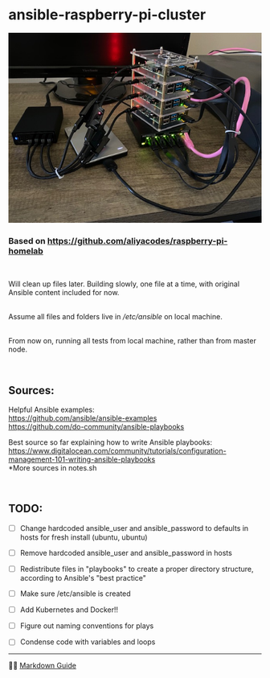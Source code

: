 # ansible-raspberry-pi-cluster  

![rpi](https://github.com/aliyacodes/ansible-raspberry-pi-cluster/blob/main/pics/rpicluster.jpg)  

### Based on https://github.com/aliyacodes/raspberry-pi-homelab  
<br>

Will clean up files later.  Building slowly, one file at a time, with original Ansible content included for now.  
<br>
 
Assume all files and folders live in */etc/ansible* on local machine.  
<br>

From now on, running all tests from local machine, rather than from master node.  

<br>

## Sources:  

Helpful Ansible examples:  
https://github.com/ansible/ansible-examples  
https://github.com/do-community/ansible-playbooks

Best source so far explaining how to write Ansible playbooks:  
https://www.digitalocean.com/community/tutorials/configuration-management-101-writing-ansible-playbooks  
*More sources in notes.sh  

<br>

## TODO:

- [ ] Change hardcoded ansible_user and ansible_password to defaults in hosts for fresh install (ubuntu, ubuntu)
- [ ] Remove hardcoded ansible_user and ansible_password in hosts
- [ ] Redistribute files in "playbooks" to create a proper directory structure, according to Ansible's "best practice"
- [ ] Make sure /etc/ansible is created 
- [ ] Add Kubernetes and Docker!!
- [ ] Figure out naming conventions for plays
- [ ] Condense code with variables and loops


___


:sassy_woman: [Markdown Guide](https://www.markdownguide.org/basic-syntax/)  
